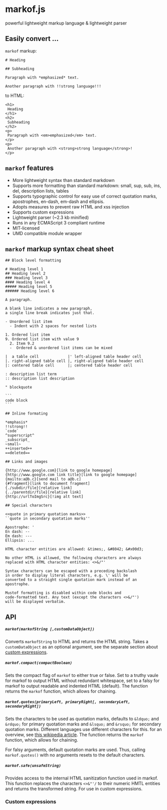 # markof.js

powerful lightweight markup language & lightweight parser

## Easily convert ...
`markof` markup:
```
# Heading

## Subheading

Paragraph with *emphasized* text.

Another paragraph with !!strong language!!!
```
to HTML:
```
<h1>
 Heading
</h1>
<h2>
 Subheading
</h2>
<p>
 Paragraph with <em>emphasized</em> text.
</p>
<p>
 Another paragraph with <strong>strong language</strong>!
</p>
```
## `markof` features

* More lightweight syntax than standard markdown
* Supports more formatting than standard markdown: small, sup, sub, ins, del, description lists, tables
* Supports typographic control for easy use of correct quotation marks, apostrophes, en-dash, em-dash and ellipsis.
* Adopts measures to prevent raw HTML and xss injection
* Supports custom expressions
* Lightweight parser (~2.3 kb minified)
* Runs in any ECMAScript 3 compliant runtime
* MIT-licensed
* UMD compatible module wrapper

## `markof` markup syntax cheat sheet

    ## Block level formatting
    
    # Heading level 1
    ## Heading level 2
    ### Heading level 3
    #### Heading level 4
    ##### Heading level 5
    ###### Heading level 6
    
    A paragraph.
    
    A blank line indicates a new paragraph,
    a single line break indicates just that.
    
    - Unordered list item
      - Indent with 2 spaces for nested lists
    
    1. Ordered list item
    9. Ordered list item with value 9
      2. Item 9.2
      -  Ordered & unordered list items can be mixed
    
    |  a table cell             |' left-aligned table header cell
    |. right-aligned table cell |, right-aligned table header cell
    |: centered table cell      |; centered table header cell
    
    : description list term
    :: description list description
    
    " blockquote
    
    ```
    code block
    ```
    
    ## Inline formating
    
    *emphasis*
    !!strong!!
    `code`
    ^superscript^
    _subscript_
    ~small~
    ++inserted++
    ==deleted==
    
    ## Links and images
    
    {http://www.google.com}[link to google homepage]
    {http://www.google.com link title}[link to google homepage]
    {mailto:a@b.c}[send mail to a@b.c]
    {#fragment}[link to document fragment]
    {./subdir/file}[relative link]
    {../parentdir/file}[relative link]
    {http://urlToImgSrc}[!img alt text]
    
    ## Special characters
    
    <<quote in primary quotation marks>>
    ``quote in secondary quotation marks''
    
    Apostrophe: '
    En dash: --
    Em dash: ---
    Ellipsis: ...
    
    HTML character entities are allowed: &times;, &#8042; &#x00d3;
    
    No other HTML is allowed, the following characters are always 
    replaced with HTML character entities: <>&/"'
    
    Syntax characters can be escaped with a preceding backslash
    in order to display literal characters, e.g. \' will be 
    converted to a straight single quotation mark instead of an 
    apostrophe.
    
    Mustof formatting is disabled within code blocks and 
    code-formatted text. Any text (except the characters <>&/"') 
    will be displayed verbatim.

## API

##### `markof(markofString [,customDataObject])`

Converts `markofString` to HTML and returns the HTML string. Takes a `customDataObject` as an optional argument, see the separate section about [custom expressions](#custom-expressions).

##### `markof.compact(compactBoolean)`

Sets the compact flag of `markof` to either true or false. Set to a truthy vaule for markof to output HTML without redundant whitespace, set to a falsy for markof to output readable and indented HTML (default). The function returns the `markof` function, which allows for chaining.

##### `markof.quotes(primaryLeft, primaryRight[, secondaryLeft, secondaryRight])`

Sets the characters to be used as quotation marks, defaults to `&ldquo;` and `&rdquo;` for primary quotation marks and `&lsquo;` and `&rsquo;` for secondary quotation marks. Different languages use different characters for this. for an overview, see [this wikipedia article](https://en.wikipedia.org/wiki/Quotation_mark). The function returns the `markof` function, which allows for chaining.

For falsy arguments, default quotation marks are used. Thus, calling `markof.quotes()` with no arguments resets to the default characters.

##### `markof.safe(unsafeString)`

Provides access to the internal HTML sanitization function used in markof. This function replaces the characters `<>&"'/` to their numeric HMTL entities and returns the transformed string. For use in custom expressions.

### Custom expressions
